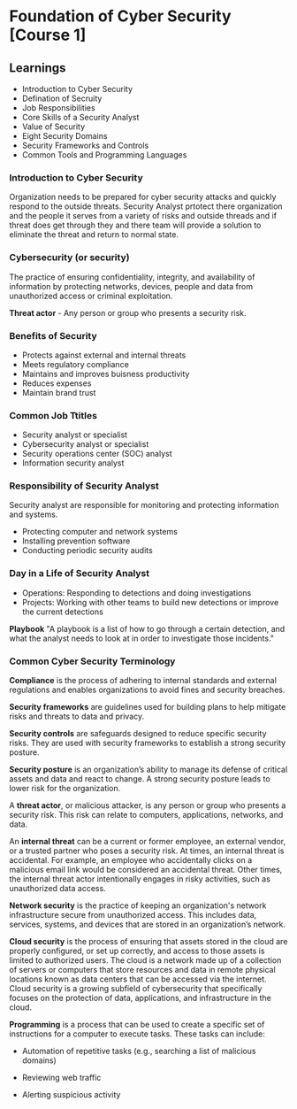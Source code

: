 
# Foundation of Cyber Security [Course 1]

## Learnings

- Introduction to Cyber Security
- Defination of Secruity
- Job Responsibilities
- Core Skills of a Security Analyst
- Value of Security
- Eight Security Domains
- Security Frameworks and Controls
- Common Tools and Programming Languages

### Introduction to Cyber Security

Organization needs to be prepared for cyber security attacks and quickly respond to the outside threats. Security Analyst prtotect there organization and the people it serves from a variety of risks and outside threads and if threat does get through they and there team will provide a solution to eliminate the threat and return to normal state. 


### Cybersecurity (or security)
The practice of ensuring confidentiality, integrity, and availability of information by protecting networks, devices, people and data from unauthorized access or criminal exploitation.


**Threat actor** - Any person or group who presents a security risk.

### Benefits of Security
- Protects against external and internal threats
- Meets regulatory compliance
- Maintains and improves buisness productivity
- Reduces expenses
- Maintain brand trust

### Common Job Ttitles

- Security analyst or specialist
- Cybersecurity analyst or specialist
- Security operations center (SOC) analyst
- Information security analyst

### Responsibility of Security Analyst

Security analyst are responsible for monitoring and protecting information and systems.

- Protecting computer and network systems
- Installing prevention software
- Conducting periodic security audits

### Day in a Life of Security Analyst

- Operations: Responding to detections and doing investigations
- Projects: Working with other teams to build new detections or improve the current detections

**Playbook**
"A playbook is a list of how to go through a certain detection, and what the analyst needs to look at in order to investigate those incidents."

### Common Cyber Security Terminology

**Compliance** is the process of adhering to internal standards and external regulations and enables organizations to avoid fines and security breaches.

**Security frameworks** are guidelines used for building plans to help mitigate risks and threats to data and privacy.

**Security controls** are safeguards designed to reduce specific security risks. They are used with security frameworks to establish a strong security posture.

**Security posture** is an organization’s ability to manage its defense of critical assets and data and react to change. A strong security posture leads to lower risk for the organization.

A **threat actor**, or malicious attacker, is any person or group who presents a security risk. This risk can relate to computers, applications, networks, and data.

An **internal threat** can be a current or former employee, an external vendor, or a trusted partner who poses a security risk. At times, an internal threat is accidental. For example, an employee who accidentally clicks on a malicious email link would be considered an accidental threat. Other times, the internal threat actor intentionally engages in risky activities, such as unauthorized data access.

**Network security** is the practice of keeping an organization's network infrastructure secure from unauthorized access. This includes data, services, systems, and devices that are stored in an organization’s network.

**Cloud security** is the process of ensuring that assets stored in the cloud are properly configured, or set up correctly, and access to those assets is limited to authorized users. The cloud is a network made up of a collection of servers or computers that store resources and data in remote physical locations known as data centers that can be accessed via the internet. Cloud security is a growing subfield of cybersecurity that specifically focuses on the protection of data, applications, and infrastructure in the cloud.

**Programming** is a process that can be used to create a specific set of instructions for a computer to execute tasks. These tasks can include:

- Automation of repetitive tasks (e.g., searching a list of malicious domains)

- Reviewing web traffic 

- Alerting suspicious activity
